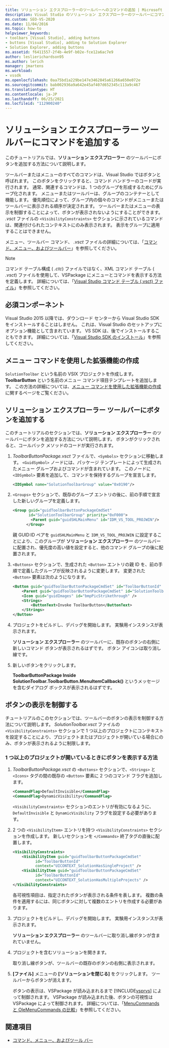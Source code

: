 ```yaml
---
title: ソリューション エクスプローラーのツールバーへのコマンドの追加 | Microsoft Docs
description: Visual Studio のソリューション エクスプローラーのツールバーにコマンドを実行するボタンを追加する方法について説明します。
ms.custom: SEO-VS-2020
ms.date: 11/04/2016
ms.topic: how-to
helpviewer_keywords:
- toolbars [Visual Studio], adding buttons
- buttons [Visual Studio], adding to Solution Explorer
- Solution Explorer, adding buttons
ms.assetid: f6411557-2f4b-4e9f-b02e-fce12a6ac7e9
author: leslierichardson95
ms.author: lerich
manager: jmartens
ms.workload:
- vssdk
ms.openlocfilehash: 0aa75bd1a229be147e3462845a61266a650e072e
ms.sourcegitcommit: bab002936a9a642e45af407d652345c113a9c467
ms.translationtype: HT
ms.contentlocale: ja-JP
ms.lasthandoff: 06/25/2021
ms.locfileid: "112900240"
---
```

# <a name="add-a-command-to-the-solution-explorer-toolbar"></a>ソリューション エクスプローラー ツールバーにコマンドを追加する
このチュートリアルでは、**ソリューション エクスプローラー** のツールバーにボタンを追加する方法について説明します。

 ツールバーまたはメニューのすべてのコマンドは、Visual Studio ではボタンと呼ばれます。 このボタンをクリックすると、コマンド ハンドラーのコードが実行されます。 通常、関連するコマンドは、1 つのグループを形成するためにグループ化されます。 メニューまたはツールバーは、グループのコンテナーとして機能します。 優先順位によって、グループ内の個々のコマンドがメニューまたはツールバーに表示される順序が決定されます。 ツールバーまたはメニューの表示を制御することによって、ボタンが表示されないようにすることができます。 *.vsct* ファイルの `<VisibilityConstraints>` セクションに示されているコマンドは、関連付けられたコンテキストにのみ表示されます。 表示をグループに適用することはできません。

 メニュー、ツールバー コマンド、 *.vsct* ファイルの詳細については、「[コマンド、メニュー、およびツールバー](../extensibility/internals/commands-menus-and-toolbars.md)」を参照してください。

> [!NOTE]
> コマンド テーブル構成 ( *.ctc*) ファイルではなく、XML コマンド テーブル ( *.vsct*) ファイルを使用して、VSPackage にメニューとコマンドを表示する方法を定義します。 詳細については、「[Visual Studio コマンド テーブル (.vsct) ファイル](../extensibility/internals/visual-studio-command-table-dot-vsct-files.md)」を参照してください。

## <a name="prerequisites"></a>必須コンポーネント
 Visual Studio 2015 以降では、ダウンロード センターから Visual Studio SDK をインストールすることはしません。 これは、Visual Studio のセットアップにオプション機能として含まれています。 VS SDK は、後でインストールすることもできます。 詳細については、「[Visual Studio SDK のインストール](../extensibility/installing-the-visual-studio-sdk.md)」を参照してください。

## <a name="create-an-extension-with-a-menu-command"></a>メニュー コマンドを使用した拡張機能の作成
 `SolutionToolbar` という名前の VSIX プロジェクトを作成します。 **ToolbarButton** という名前のメニュー コマンド項目テンプレートを追加します。 この方法の詳細については、[メニュー コマンドを使用した拡張機能の作成](../extensibility/creating-an-extension-with-a-menu-command.md)に関するページをご覧ください。

## <a name="add-a-button-to-the-solution-explorer-toolbar"></a>ソリューション エクスプローラー ツールバーにボタンを追加する
 このチュートリアルのセクションでは、**ソリューション エクスプローラー** のツールバーにボタンを追加する方法について説明します。 ボタンがクリックされると、コールバック メソッドのコードが実行されます。

1. *ToolbarButtonPackage.vsct* ファイルで、`<Symbols>` セクションに移動します。 `<GuidSymbol>` ノードには、パッケージ テンプレートによって生成されたメニュー グループおよびコマンドが含まれています。 このノードに `<IDSymbol>` 要素を追加して、コマンドを保持するグループを宣言します。

    ```xml
    <IDSymbol name="SolutionToolbarGroup" value="0x0190"/>
    ```

2. `<Groups>` セクションで、既存のグループ エントリの後に、前の手順で宣言した新しいグループを定義します。

    ```xml
    <Group guid="guidToolbarButtonPackageCmdSet"
           id="SolutionToolbarGroup" priority="0xF000">
            <Parent guid="guidSHLMainMenu" id="IDM_VS_TOOL_PROJWIN"/>
          </Group>
    ```

     親 GUID:ID ペアを `guidSHLMainMenu` と `IDM_VS_TOOL_PROJWIN` に設定することにより、このグループが **ソリューション エクスプローラー** のツールバーに配置され、優先度の高い値を設定すると、他のコマンド グループの後に配置されます。

3. `<Buttons>` セクションで、生成された `<Button>` エントリの親 ID を、前の手順で定義したグループが反映されるように変更します。 変更された `<Button>` 要素は次のようになります。

    ```xml
    <Button guid="guidToolbarButtonPackageCmdSet" id="ToolbarButtonId" priority="0x0100" type="Button">
        <Parent guid="guidToolbarButtonPackageCmdSet" id="SolutionToolbarGroup" />
        <Icon guid="guidImages" id="bmpPicStrikethrough" />
        <Strings>
            <ButtonText>Invoke ToolbarButton</ButtonText>
        </Strings>
    </Button>
    ```

4. プロジェクトをビルドし、デバッグを開始します。 実験用インスタンスが表示されます。

     **ソリューション エクスプローラー** のツールバーに、既存のボタンの右側に新しいコマンド ボタンが表示されるはずです。 ボタン アイコンは取り消し線です。

5. 新しいボタンをクリックします。

     **ToolbarButtonPackage Inside SolutionToolbar.ToolbarButton.MenuItemCallback()** というメッセージを含むダイアログ ボックスが表示されるはずです。

## <a name="control-the-visibility-of-a-button"></a>ボタンの表示を制御する
 チュートリアルのこのセクションでは、ツールバーのボタンの表示を制御する方法について説明します。 *SolutionToolbar.vsct* ファイルの `<VisibilityConstraints>` セクションで 1 つ以上のプロジェクトにコンテキストを設定することにより、プロジェクトまたはプロジェクトが開いている場合にのみ、ボタンが表示されるように制限します。

### <a name="to-display-a-button-when-one-or-more-projects-are-open"></a>1 つ以上のプロジェクトが開いているときにボタンを表示する方法

1. *ToolbarButtonPackage.vsct* の `<Buttons>` セクションで、`<Strings>` と `<Icons>` タグの間の既存の `<Button>` 要素に 2 つのコマンド フラグを追加します。

   ```xml
   <CommandFlag>DefaultInvisible</CommandFlag>
   <CommandFlag>DynamicVisibility</CommandFlag>
   ```

    `<VisibilityConstraints>` セクションのエントリが有効になるように、`DefaultInvisible` と `DynamicVisibility` フラグを設定する必要があります。

2. 2 つの `<VisibilityItem>` エントリを持つ `<VisibilityConstraints>` セクションを作成します。 新しいセクションを `</Commands>` 終了タグの直後に配置します。

   ```xml
   <VisibilityConstraints>
       <VisibilityItem guid="guidToolbarButtonPackageCmdSet"
             id="ToolbarButtonId"
             context="UICONTEXT_SolutionHasSingleProject" />
       <VisibilityItem guid="guidToolbarButtonPackageCmdSet"
             id="ToolbarButtonId"
             context="UICONTEXT_SolutionHasMultipleProjects" />
   </VisibilityConstraints>
   ```

    各可視性項目は、指定されたボタンが表示される条件を表します。 複数の条件を適用するには、同じボタンに対して複数のエントリを作成する必要があります。

3. プロジェクトをビルドし、デバッグを開始します。 実験用インスタンスが表示されます。

    **ソリューション エクスプローラー** のツールバーに取り消し線ボタンが含まれていません。

4. プロジェクトを含むソリューションを開きます。

    取り消し線ボタンが、ツールバーの既存のボタンの右側に表示されます。

5. **[ファイル]** メニューの **[ソリューションを閉じる]** をクリックします。 ツールバーからボタンが消えます。

   ボタンの表示は、VSPackage が読み込まれるまで [!INCLUDE[vsprvs](../code-quality/includes/vsprvs_md.md)] によって制御されます。 VSPackage が読み込まれた後、ボタンの可視性は VSPackage によって制御されます。  詳細については、「[MenuCommands と OleMenuCommands の比較](/previous-versions/visualstudio/visual-studio-2015/misc/menucommands-vs-olemenucommands?preserve-view=true&view=vs-2015)」を参照してください。

## <a name="see-also"></a>関連項目
- [コマンド、メニュー、およびツール バー](../extensibility/internals/commands-menus-and-toolbars.md)